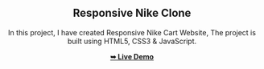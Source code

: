 <div align="center">

  <h2 align="center">Responsive Nike Clone</h2>

  In this project, I have created Responsive Nike Cart Website, The project is built using HTML5, CSS3 & JavaScript.

  <a href="https://Cybrix2127.github.io/Nike-Cart/"><strong>➥ Live Demo</strong></a>

</div>
